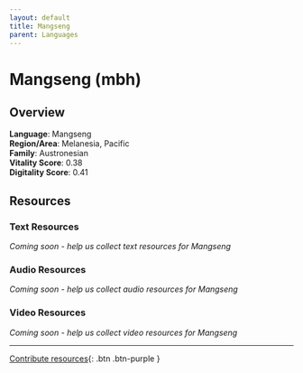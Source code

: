 ```yaml
---
layout: default
title: Mangseng
parent: Languages
---
```


# Mangseng (mbh)

## Overview

**Language**: Mangseng  
**Region/Area**: Melanesia, Pacific  
**Family**: Austronesian  
**Vitality Score**: 0.38  
**Digitality Score**: 0.41  

## Resources

### Text Resources
*Coming soon - help us collect text resources for Mangseng*

### Audio Resources
*Coming soon - help us collect audio resources for Mangseng*

### Video Resources
*Coming soon - help us collect video resources for Mangseng*

---

[Contribute resources](https://fairtrain.github.io/){: .btn .btn-purple }
